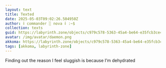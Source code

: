 ```yaml
---
layout: text
title: Texted
date: 2025-05-03T09:02:26.504950Z
author: ⸸ commander ░ nova ⸸ :~$
collection: texts
guid: https://labyrinth.zone/objects/c979c578-5363-45a4-be64-e35fcb3ce401
avatar: /img/avatar/daemon.png
akkoma: https://labyrinth.zone/objects/c979c578-5363-45a4-be64-e35fcb3ce401
tags: [akkoma, labyrinth-zone]
---
```


<p>Finding out the reason I feel sluggish is because I’m dehydrated</p>